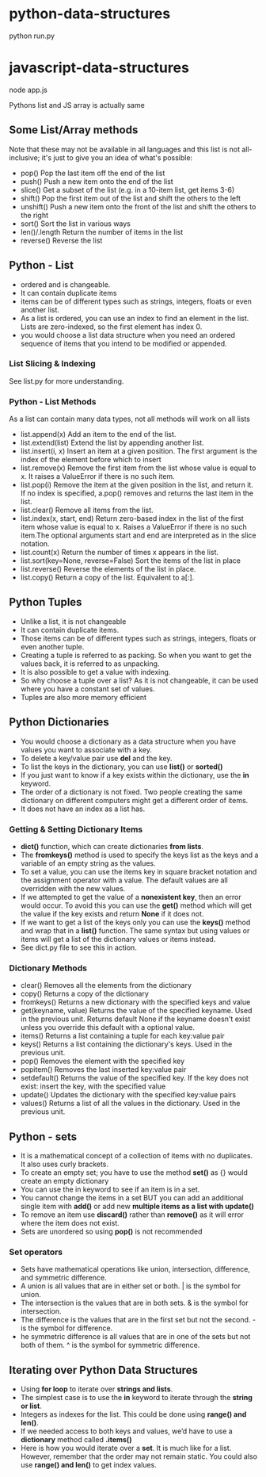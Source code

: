 # python-data-structures
python run.py
# javascript-data-structures
node app.js

Pythons list and JS array is actually same

## Some List/Array methods
Note that these may not be available in all languages and this list is not all-inclusive; it's just to give you an idea of what's possible:
- pop()	Pop the last item off the end of the list
- push()	Push a new item onto the end of the list
- slice()	Get a subset of the list (e.g. in a 10-item list, get items 3-6)
- shift()	Pop the first item out of the list and shift the others to the left
- unshift()	Push a new item onto the front of the list and shift the others to the right
- sort()	Sort the list in various ways
- len()/.length	Return the number of items in the list
- reverse()	Reverse the list

## Python - List
- ordered and is changeable.
- It can contain duplicate items
- items can be of different types such as strings, integers, floats or even another list.
- As a list is ordered, you can use an index to find an element in the list. Lists are zero-indexed, so the first element has index 0.
- you would choose a list data structure when you need an ordered sequence of items that you intend to be modified or appended.

### List Slicing & Indexing
See list.py for more understanding.

### Python - List Methods
As a list can contain many data types, not all methods will work on all lists
- list.append(x)	Add an item to the end of the list.
- list.extend(list)	Extend the list by appending another list.
- list.insert(i, x)	Insert an item at a given position. The first argument is the index of the element before which to insert
- list.remove(x)	Remove the first item from the list whose value is equal to x. It raises a ValueError if there is no such item.
- list.pop(i)	Remove the item at the given position in the list, and return it. If no index is specified, a.pop() removes and returns the last item in the list.
- list.clear()	Remove all items from the list.
- list.index(x, start, end)	Return zero-based index in the list of the first item whose value is equal to x. Raises a ValueError if there is no such item.The optional arguments start and end are interpreted as in the slice notation.
- list.count(x)	Return the number of times x appears in the list.
- list.sort(key=None, reverse=False)	Sort the items of the list in place
- list.reverse()	Reverse the elements of the list in place.
- list.copy()	Return a copy of the list. Equivalent to a[:].

## Python Tuples
- Unlike a list, it is not changeable
- It can contain duplicate items. 
- Those items can be of different types such as strings, integers, floats or even another tuple.
- Creating a tuple is referred to as packing. So when you want to get the values back, it is referred to as unpacking.
- It is also possible to get a value with indexing.
- So why choose a tuple over a list? As it is not changeable, it can be used where you have a constant set of values.
- Tuples are also more memory efficient

## Python Dictionaries
- You would choose a dictionary as a data structure when you have values you want to associate with a key.
- To delete a key/value pair use **del** and the key.
- To list the keys in the dictionary, you can use **list()** or **sorted()** 
- If you just want to know if a key exists within the dictionary, use the **in** keyword.
- The order of a dictionary is not fixed. Two people creating the same dictionary on different computers might get a different order of items. 
- It does not have an index as a list has.

### Getting & Setting Dictionary Items
- **dict()** function, which can create dictionaries **from lists**.
- The **fromkeys()** method is used to specify the keys list as the keys and a variable of an empty string as the values.
- To set a value, you can use the items key in square bracket notation and the assignment operator with a value. The default values are all overridden with the new values.
- If we attempted to get the value of a **nonexistent key**, then an error would occur. To avoid this you can use the **get()** method which will get the value if the key exists and return **None** if it does not.
- If we want to get a list of the keys only you can use the **keys()** method and wrap that in a **list()** function. The same syntax but using values or items will get a list of the dictionary values or items instead.
- See dict.py file to see this in action.

### Dictionary Methods
- clear()	Removes all the elements from the dictionary
- copy()	Returns a copy of the dictionary
- fromkeys()	Returns a new dictionary with the specified keys and value
- get(keyname, value)	Returns the value of the specified keyname. Used in the previous unit. Returns default None if the keyname doesn't exist unless you override this default with a optional value.
- items()	Returns a list containing a tuple for each key:value pair
- keys()	Returns a list containing the dictionary's keys. Used in the previous unit.
- pop()	Removes the element with the specified key
- popitem()	Removes the last inserted key:value pair
- setdefault()	Returns the value of the specified key. If the key does not exist: insert the key, with the specified value
- update()	Updates the dictionary with the specified key:value pairs
- values()	Returns a list of all the values in the dictionary. Used in the previous unit.

## Python - sets
- It is a mathematical concept of a collection of items with no duplicates. It also uses curly brackets.
- To create an empty set; you have to use the method **set()** as {} would create an empty dictionary
- You can use the in keyword to see if an item is in a set.
- You cannot change the items in a set BUT you can add an additional single item with **add()** or add new **multiple items as a list with update()**
- To remove an item use **discard()** rather than **remove()** as it will error where the item does not exist.
- Sets are unordered so using **pop()** is not recommended 

### Set operators
- Sets have mathematical operations like union, intersection, difference, and symmetric difference.
- A union is all values that are in either set or both. | is the symbol for union.
- The intersection is the values that are in both sets. & is the symbol for intersection.
- The difference is the values that are in the first set but not the second. - is the symbol for difference.
- he symmetric difference is all values that are in one of the sets but not both of them. ^ is the symbol for symmetric difference.

## Iterating over Python Data Structures
- Using **for loop** to iterate over **strings and lists**.
- The simplest case is to use the **in** keyword to iterate through the **string or list**.
- Integers as indexes for the list. This could be done using **range() and len()**.
- If we needed access to both keys and values, we’d have to use a **dictionary** method called **.items()**
- Here is how you would iterate over a **set**. It is much like for a list. However, remember that the order may not remain static. You could also use **range() and len()** to get index values.
